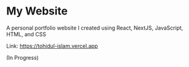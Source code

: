 # My Website
A personal portfolio website I created using React, NextJS, JavaScript, HTML, and CSS

Link: https://tohidul-islam.vercel.app

(In Progress)
